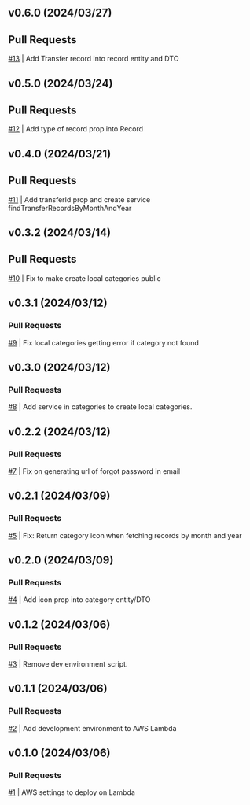 ## v0.6.0 (2024/03/27)

## Pull Requests
[#13](https://github.com/RafaelMoro/BE_Personal_Finances/pull/13) | Add Transfer record into record entity and DTO

## v0.5.0 (2024/03/24)

## Pull Requests
[#12](https://github.com/RafaelMoro/BE_Personal_Finances/pull/12) | Add type of record prop into Record

## v0.4.0 (2024/03/21)

## Pull Requests
[#11](https://github.com/RafaelMoro/BE_Personal_Finances/pull/11) |  Add transferId prop and create service findTransferRecordsByMonthAndYear

## v0.3.2 (2024/03/14)

## Pull Requests
[#10](https://github.com/RafaelMoro/BE_Personal_Finances/pull/10) |  Fix to make create local categories public

## v0.3.1 (2024/03/12)

### Pull Requests
[#9](https://github.com/RafaelMoro/BE_Personal_Finances/pull/9) |  Fix local categories getting error if category not found

## v0.3.0 (2024/03/12)

### Pull Requests
[#8](https://github.com/RafaelMoro/BE_Personal_Finances/pull/8) |  Add service in categories to create local categories.

## v0.2.2 (2024/03/12)

### Pull Requests
[#7](https://github.com/RafaelMoro/BE_Personal_Finances/pull/7) |  Fix on generating url of forgot password in email

## v0.2.1 (2024/03/09)

### Pull Requests
[#5](https://github.com/RafaelMoro/BE_Personal_Finances/pull/5) | Fix: Return category icon when fetching records by month and year

## v0.2.0 (2024/03/09)

### Pull Requests
[#4](https://github.com/RafaelMoro/BE_Personal_Finances/pull/4) | Add icon prop into category entity/DTO

## v0.1.2 (2024/03/06)

### Pull Requests
[#3](https://github.com/RafaelMoro/BE_Personal_Finances/pull/3) | Remove dev environment script.

## v0.1.1 (2024/03/06)

### Pull Requests
[#2](https://github.com/RafaelMoro/BE_Personal_Finances/pull/2) | Add development environment to AWS Lambda

## v0.1.0 (2024/03/06)

### Pull Requests
[#1](https://github.com/RafaelMoro/BE_Personal_Finances/pull/1) | AWS settings to deploy on Lambda